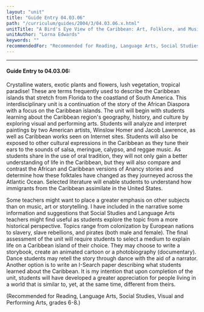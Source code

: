 ```yaml
---
layout: "unit"
title: "Guide Entry 04.03.06"
path: "/curriculum/guides/2004/3/04.03.06.x.html"
unitTitle: "A Bird's Eye View of the Caribbean: Art, Folklore, and Music (A Supplement to African American Studies)"
unitAuthor: "Lorna Edwards"
keywords: ""
recommendedFor: "Recommended for Reading, Language Arts, Social Studies, Visual and Performing Arts, grades 6-8."
---
```

<body>
<hr/>
<h4>
Guide Entry to 04.03.06:
</h4>
<p>
Crystalline waters, exotic plants and flowers, lush vegetation, tropical paradise! These are terms frequently used to describe the Caribbean islands that stretch from Florida to the coastland of South America. This interdisciplinary unit is a continuation of the story of the African Diaspora with a focus on the Caribbean islands. The unit will begin with students learning about the Caribbean region's geography, history, and culture by exploring visual and performing arts. Students will analyze and interpret paintings by two American artists, Winslow Homer and Jacob Lawrence, as well as Caribbean works seen on Internet sites. Students will also be exposed to other cultural expressions in the Caribbean as they tune their ears to the sounds of salsa, meringue, calypso, and reggae music. As students share in the use of oral tradition, they will not only gain a better understanding of life in the Caribbean, but they will also compare and contrast the African and Caribbean versions of Anancy stories and determine how these folktales have changed as they journeyed across the Atlantic Ocean. Selected literature will enable students to understand how immigrants from the Caribbean assimilate in the United States.
</p>
<p>
Some teachers might want to place a greater emphasis on other subjects than on music, art or storytelling. I have included in the narrative some information and suggestions that Social Studies and Language Arts teachers might find useful as students explore the topic from a more historical perspective. Topics range from colonization by European nations to slavery, slave rebellions, and pirates (both male and female). The final assessment of the unit will require students to select a medium to explain life on a Caribbean island of their choice. They may choose to write a storybook, create an animated cartoon or a photobiography (documentary). Dance students may retell the story through dance with the aid of a narrator. Another option is to write an I-Search paper describing what students learned about the Caribbean. It is my intention that upon completion of the unit, students will have developed a greater appreciation for people living in a world that is similar to, yet, at the same time, different from theirs.
</p>
<p>
(Recommended for Reading, Language Arts, Social Studies, Visual and Performing Arts, grades 6-8.)
</p>
</body>